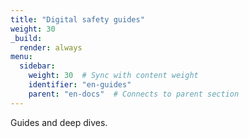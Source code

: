 ```yaml
---
title: "Digital safety guides"
weight: 30
_build:
  render: always
menu:
  sidebar:
    weight: 30  # Sync with content weight
    identifier: "en-guides"
    parent: "en-docs"  # Connects to parent section
---
```

Guides and deep dives.